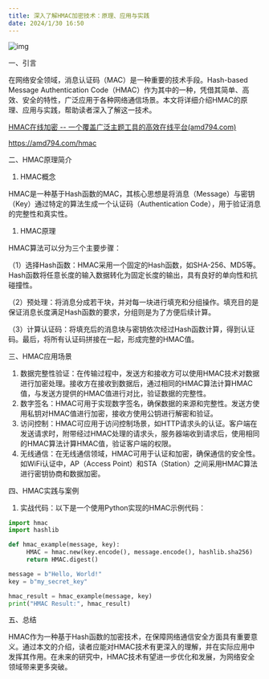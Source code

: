 ```yaml
---
title: 深入了解HMAC加密技术：原理、应用与实践
date: 2024/1/30 16:50
---
```


![img](https://img2023.cnblogs.com/blog/1546022/202311/1546022-20231129185815304-1449116665.png)



一、引言

在网络安全领域，消息认证码（MAC）是一种重要的技术手段。Hash-based Message Authentication Code（HMAC）作为其中的一种，凭借其简单、高效、安全的特性，广泛应用于各种网络通信场景。本文将详细介绍HMAC的原理、应用与实践，帮助读者深入了解这一技术。

[HMAC在线加密 -- 一个覆盖广泛主题工具的高效在线平台(amd794.com)](https://amd794.com/hmac)

https://amd794.com/hmac

二、HMAC原理简介

1. HMAC概念

HMAC是一种基于Hash函数的MAC，其核心思想是将消息（Message）与密钥（Key）通过特定的算法生成一个认证码（Authentication Code），用于验证消息的完整性和真实性。

1. HMAC原理

HMAC算法可以分为三个主要步骤：

（1）选择Hash函数：HMAC采用一个固定的Hash函数，如SHA-256、MD5等。Hash函数将任意长度的输入数据转化为固定长度的输出，具有良好的单向性和抗碰撞性。

（2）预处理：将消息分成若干块，并对每一块进行填充和分组操作。填充目的是保证消息长度满足Hash函数的要求，分组则是为了方便后续计算。

（3）计算认证码：将填充后的消息块与密钥依次经过Hash函数计算，得到认证码。最后，将所有认证码拼接在一起，形成完整的HMAC值。

三、HMAC应用场景

1. 数据完整性验证：在传输过程中，发送方和接收方可以使用HMAC技术对数据进行加密处理。接收方在接收到数据后，通过相同的HMAC算法计算HMAC值，与发送方提供的HMAC值进行对比，验证数据的完整性。
2. 数字签名：HMAC可用于实现数字签名，确保数据的来源和完整性。发送方使用私钥对HMAC值进行加密，接收方使用公钥进行解密和验证。
3. 访问控制：HMAC可应用于访问控制场景，如HTTP请求头的认证。客户端在发送请求时，附带经过HMAC处理的请求头，服务器端收到请求后，使用相同的HMAC算法计算HMAC值，验证客户端的权限。
4. 无线通信：在无线通信领域，HMAC可用于认证和加密，确保通信的安全性。如WiFi认证中，AP（Access Point）和STA（Station）之间采用HMAC算法进行密钥协商和数据加密。

四、HMAC实践与案例

1. 实战代码：以下是一个使用Python实现的HMAC示例代码：



```python
import hmac
import hashlib

def hmac_example(message, key):
     HMAC = hmac.new(key.encode(), message.encode(), hashlib.sha256)
     return HMAC.digest()

message = b"Hello, World!"
key = b"my_secret_key"

hmac_result = hmac_example(message, key)
print("HMAC Result:", hmac_result)
```

五、总结

HMAC作为一种基于Hash函数的加密技术，在保障网络通信安全方面具有重要意义。通过本文的介绍，读者应能对HMAC技术有更深入的理解，并在实际应用中发挥其作用。在未来的研究中，HMAC技术有望进一步优化和发展，为网络安全领域带来更多突破。
